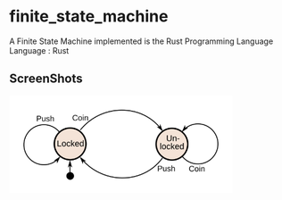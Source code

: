 # finite_state_machine

A Finite State Machine implemented is the Rust Programming Language <br>
Language : Rust

## ScreenShots

<img src="screenshots/ss1.png" width="400">
